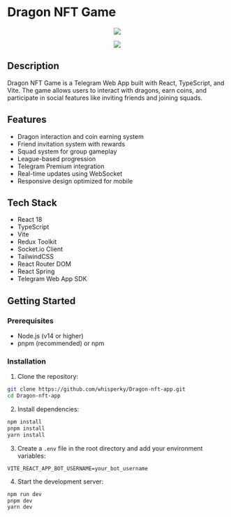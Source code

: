 # Dragon NFT Game

<p align="center">
  <img src="https://github.com/whisperky/Dragon-nft-app/blob/main/public/background/1.jpg" />
</p>

<p align="center">
  <img src="https://github.com/whisperky/Dragon-nft-app/blob/main/public/background/2.jpg" />
</p>

## Description

Dragon NFT Game is a Telegram Web App built with React, TypeScript, and Vite. The game allows users to interact with dragons, earn coins, and participate in social features like inviting friends and joining squads.

## Features

- Dragon interaction and coin earning system
- Friend invitation system with rewards
- Squad system for group gameplay
- League-based progression
- Telegram Premium integration
- Real-time updates using WebSocket
- Responsive design optimized for mobile

## Tech Stack

- React 18
- TypeScript
- Vite
- Redux Toolkit
- Socket.io Client
- TailwindCSS
- React Router DOM
- React Spring
- Telegram Web App SDK

## Getting Started

### Prerequisites

- Node.js (v14 or higher)
- pnpm (recommended) or npm

### Installation

1. Clone the repository:

```bash
git clone https://github.com/whisperky/Dragon-nft-app.git
cd Dragon-nft-app
```

2. Install dependencies:

```bash
npm install
pnpm install
yarn install
```

3. Create a `.env` file in the root directory and add your environment variables:

```env
VITE_REACT_APP_BOT_USERNAME=your_bot_username
```

4. Start the development server:

```bash
npm run dev
pnpm dev
yarn dev
```

